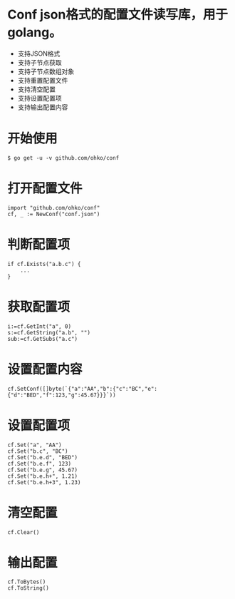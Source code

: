 # Conf json格式的配置文件读写库，用于golang。

- 支持JSON格式
- 支持子节点获取
- 支持子节点数组对象
- 支持重置配置文件
- 支持清空配置
- 支持设置配置项
- 支持输出配置内容

# 开始使用

```
$ go get -u -v github.com/ohko/conf
```

# 打开配置文件

```
import "github.com/ohko/conf"
cf, _ := NewConf("conf.json")
```

# 判断配置项

```
if cf.Exists("a.b.c") {
    ...
}
```

# 获取配置项

```
i:=cf.GetInt("a", 0)
s:=cf.GetString("a.b", "")
sub:=cf.GetSubs("a.c")
```

# 设置配置内容

```
cf.SetConf([]byte(`{"a":"AA","b":{"c":"BC","e":{"d":"BED","f":123,"g":45.67}}}`))
```

# 设置配置项

```
cf.Set("a", "AA")
cf.Set("b.c", "BC")
cf.Set("b.e.d", "BED")
cf.Set("b.e.f", 123)
cf.Set("b.e.g", 45.67)
cf.Set("b.e.h+", 1.21)
cf.Set("b.e.h+3", 1.23)
```

# 清空配置

```
cf.Clear()
```

# 输出配置

```
cf.ToBytes()
cf.ToString()
```